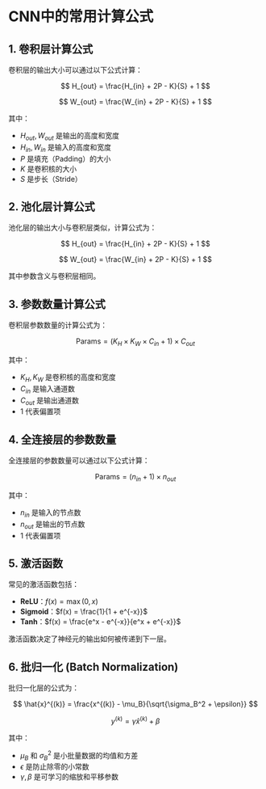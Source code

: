 # CNN中的常用计算公式

## 1. 卷积层计算公式

卷积层的输出大小可以通过以下公式计算：

$$
H_{out} = \frac{H_{in} + 2P - K}{S} + 1
$$

$$
W_{out} = \frac{W_{in} + 2P - K}{S} + 1
$$

其中：
- $H_{out}, W_{out}$ 是输出的高度和宽度
- $H_{in}, W_{in}$ 是输入的高度和宽度
- $P$ 是填充（Padding）的大小
- $K$ 是卷积核的大小
- $S$ 是步长（Stride）

## 2. 池化层计算公式

池化层的输出大小与卷积层类似，计算公式为：

$$
H_{out} = \frac{H_{in} + 2P - K}{S} + 1
$$

$$
W_{out} = \frac{W_{in} + 2P - K}{S} + 1
$$

其中参数含义与卷积层相同。

## 3. 参数数量计算公式

卷积层参数数量的计算公式为：

$$
\text{Params} = (K_H \times K_W \times C_{in} + 1) \times C_{out}
$$

其中：
- $K_H, K_W$ 是卷积核的高度和宽度
- $C_{in}$ 是输入通道数
- $C_{out}$ 是输出通道数
- $1$ 代表偏置项

## 4. 全连接层的参数数量

全连接层的参数数量可以通过以下公式计算：

$$
\text{Params} = (n_{in} + 1) \times n_{out}
$$

其中：
- $n_{in}$ 是输入的节点数
- $n_{out}$ 是输出的节点数
- $1$ 代表偏置项

## 5. 激活函数

常见的激活函数包括：
- **ReLU**：$f(x) = \max(0, x)$
- **Sigmoid**：$f(x) = \frac{1}{1 + e^{-x}}$
- **Tanh**：$f(x) = \frac{e^x - e^{-x}}{e^x + e^{-x}}$

激活函数决定了神经元的输出如何被传递到下一层。

## 6. 批归一化 (Batch Normalization)

批归一化层的公式为：

$$
\hat{x}^{(k)} = \frac{x^{(k)} - \mu_B}{\sqrt{\sigma_B^2 + \epsilon}}
$$

$$
y^{(k)} = \gamma \hat{x}^{(k)} + \beta
$$

其中：
- $\mu_B$ 和 $\sigma_B^2$ 是小批量数据的均值和方差
- $\epsilon$ 是防止除零的小常数
- $\gamma, \beta$ 是可学习的缩放和平移参数